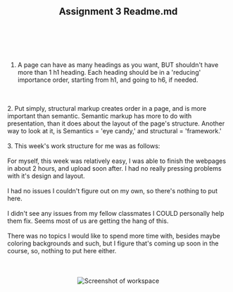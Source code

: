 <h2><center> Assignment 3 Readme.md</center> </h2>
<br>

</br>

<br>

</br>


1. A page can have as many headings as you want, BUT shouldn't have more than 1 h1 heading. Each heading should be in a 'reducing' importance order, starting from h1, and going to h6, if needed.
<br>
</br>
2. Put simply, structural markup creates order in a page, and is more important than semantic. Semantic markup has more to do with presentation, than it does about the layout of the page's structure. Another way to look at it, is Semantics = 'eye candy,' and structural = 'framework.'
<br>
</br>
3. This week's work structure for me was as follows:
<br>
</br>
For myself, this week was relatively easy, I was able to finish the webpages in about 2 hours, and upload soon after. I had no really pressing problems with it's design and layout.
<br>
</br>
I had no issues I couldn't figure out on my own, so there's nothing to put here.
<br>
</br>
I didn't see any issues from my fellow classmates I COULD personally help them fix. Seems most of us are getting the hang of this.
<br>
</br>
There was no topics I would like to spend more time with, besides maybe coloring backgrounds and such, but I figure that's coming up soon in the course, so, nothing to put here either.
<br>

</br>
<br>
</br>

 <center><img src="/ssassignment3.png.jpg" alt="Screenshot of workspace"></center> 

